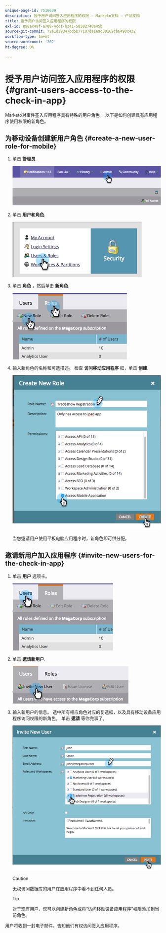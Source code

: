 ```yaml
---
unique-page-id: 7516639
description: 授予用户访问签入应用程序的权限 — Marketo文档 — 产品文档
title: 授予用户访问签入应用程序的权限
exl-id: 898ac49f-a708-4cdf-b341-58582740a45b
source-git-commit: 72e1d29347bd5b77107da1e9c30169cb6490c432
workflow-type: tm+mt
source-wordcount: '202'
ht-degree: 0%

---
```


# 授予用户访问签入应用程序的权限 {#grant-users-access-to-the-check-in-app}

Marketo对事件签入应用程序具有特殊的用户角色。 以下是如何创建具有应用程序使用权限的新角色。

## 为移动设备创建新用户角色 {#create-a-new-user-role-for-mobile}

1. 单击 **管理员**.

   ![](assets/image2015-6-2-10-3a39-3a31.png)

1. 单击 **用户和角色**.

   ![](assets/image2015-6-2-10-3a56-3a0.png)

1. 单击 **角色** ，然后单击 **新角色**.

   ![](assets/image2015-6-2-11-3a3-3a23.png)

1. 输入新角色的名称和可选描述。 检查 **访问移动应用程序** 框，单击 **创建**.

   ![](assets/image2015-6-2-11-3a4-3a58.png)

   当您邀请用户使用平板电脑应用程序时，新角色即可供分配。

## 邀请新用户加入应用程序 {#invite-new-users-for-the-check-in-app}

1. 单击 **用户** 选项卡。

   ![](assets/image2015-6-2-11-3a10-3a42.png)

1. 单击 **邀请新用户**.

   ![](assets/image2015-6-2-11-3a11-3a32.png)

1. 输入新用户的信息。 选中所有相应角色对应的复选框，以及具有移动设备应用程序访问权限的新角色。 单击 **邀请** 等你完事了。

   ![](assets/image2015-6-2-11-3a16-3a26.png)

   >[!CAUTION]
   >
   >无权访问数据库的用户在应用程序中看不到任何人员。

   >[!TIP]
   >
   >对于现有用户，您可以创建新角色或将“访问移动设备应用程序”权限添加到当前角色。

用户将收到一封电子邮件，告知他们有权访问签入应用程序。
